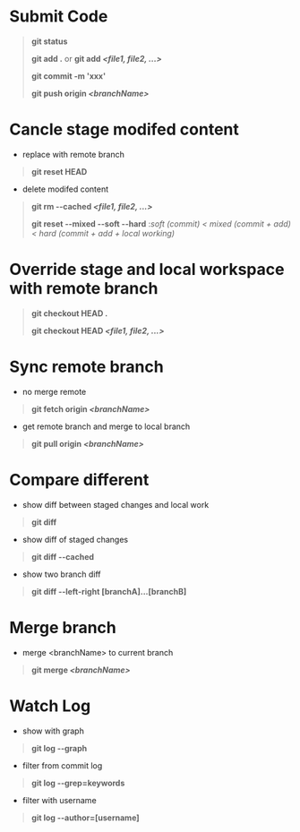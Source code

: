 # Submit Code
> **git status**
>
> **git add .** or **git add _\<file1, file2, ...\>_**
> 
> **git commit -m 'xxx'**
>
> **git push origin _\<branchName\>_**

# Cancle stage modifed content
* replace with remote branch
> **git reset HEAD**
>
* delete modifed content
> **git rm --cached _\<file1, file2, ...\>_**
>
> **git reset --mixed --soft --hard**    :*soft (commit) < mixed (commit + add) < hard (commit + add + local working)*

# Override stage and local workspace with remote branch
> **git checkout HEAD .**
>
> **git checkout HEAD _\<file1, file2, ...\>_**

# Sync remote branch
* no merge remote
> **git fetch origin _\<branchName\>_**
>
* get remote branch and merge to local branch
> **git pull origin _\<branchName\>_**

# Compare different
* show diff between staged changes and local work
> **git diff**
>
* show diff of staged changes
> **git diff --cached**
>
* show two branch diff
> **git diff --left-right [branchA]...[branchB]**

# Merge branch
* merge \<branchName\> to current branch
> **git merge _\<branchName\>_**

# Watch Log
* show with graph
> **git log --graph**
>
* filter from commit log
> **git log --grep=keywords**
>
* filter with username
> **git log --author=[username]**
